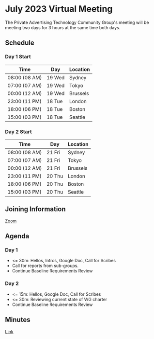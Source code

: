 # July 2023 Virtual Meeting

The Private Advertising Technology Community Group's meeting will be meeting two days for 3 hours at the same time both days.

## Schedule

### Day 1 Start

| Time          | Day    | Location      |
| ------------- | ------ | ------------- |
| 08:00 (08 AM) | 19 Wed | Sydney        |
| 07:00 (07 AM) | 19 Wed | Tokyo         |
| 00:00 (12 AM) | 19 Wed | Brussels      |
| 23:00 (11 PM) | 18 Tue | London        |
| 18:00 (06 PM) | 18 Tue | Boston        |
| 15:00 (03 PM) | 18 Tue | Seattle       |

### Day 2 Start

| Time          | Day    | Location      |
| ------------- | ------ | ------------- |
| 08:00 (08 AM) | 21 Fri | Sydney        |
| 07:00 (07 AM) | 21 Fri | Tokyo         |
| 00:00 (12 AM) | 21 Fri | Brussels      |
| 23:00 (11 PM) | 20 Thu | London        |
| 18:00 (06 PM) | 20 Thu | Boston        |
| 15:00 (03 PM) | 20 Thu | Seattle       |

## Joining Information

[Zoom](https://w3c.zoom.us/j/82659868398?pwd=R2wyMlVzVGcwcmZJb1BpZmdDc2crUT09)

## Agenda

### Day 1

- <= 30m: Hellos, Intros, Google Doc, Call for Scribes
- Call for reports from sub-groups. 
- Continue Baseline Requirements Review

### Day 2

- <= 15m: Hellos, Google Doc, Call for Scribes
- <= 30m: Reviewing current state of WG charter
- Continue Baseline Requirements Review

## Minutes

[Link](https://docs.google.com/document/d/1-RwFzYpKVzZVH8O5Cqk53JwSeoyP3MDxuqOlWbpkFi0/edit?usp=sharing)

